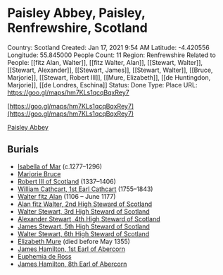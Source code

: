 # Paisley Abbey, Paisley, Renfrewshire, Scotland

Country: Scotland
Created: Jan 17, 2021 9:54 AM
Latitude: -4.420556
Longitude: 55.845000
People Count: 11
Region: Renfrewshire
Related to People: [[fitz Alan, Walter]], [[fitz Walter, Alan]], [[Stewart, Walter]], [[Stewart, Alexander]], [[Stewart, James]], [[Stewart, Walter]], [[Bruce, Marjorie]], [[Stewart, Robert III]], [[Mure, Elizabeth]], [[de Huntingdon, Marjorie]], [[de Londres, Eschina]]
Status: Done
Type: Place
URL: https://goo.gl/maps/hm7KLs1qcqBqxRey7

[https://goo.gl/maps/hm7KLs1qcqBqxRey7](https://goo.gl/maps/hm7KLs1qcqBqxRey7)

[Paisley Abbey](https://en.wikipedia.org/wiki/Paisley_Abbey)

## Burials

- [Isabella of Mar](https://en.wikipedia.org/wiki/Isabella_of_Mar) (c.1277–1296)
- [Marjorie Bruce](https://en.wikipedia.org/wiki/Marjorie_Bruce)
- [Robert III of Scotland](https://en.wikipedia.org/wiki/Robert_III_of_Scotland) (1337–1406)
- [William Cathcart, 1st Earl Cathcart](https://en.wikipedia.org/wiki/William_Cathcart,_1st_Earl_Cathcart) (1755–1843)
- [Walter fitz Alan](https://en.wikipedia.org/wiki/Walter_fitz_Alan) (1106 – June 1177)
- [Alan fitz Walter, 2nd High Steward of Scotland](https://en.wikipedia.org/wiki/Alan_fitz_Walter,_2nd_High_Steward_of_Scotland)
- [Walter Stewart, 3rd High Steward of Scotland](https://en.wikipedia.org/wiki/Walter_Stewart,_3rd_High_Steward_of_Scotland)
- [Alexander Stewart, 4th High Steward of Scotland](https://en.wikipedia.org/wiki/Alexander_Stewart,_4th_High_Steward_of_Scotland)
- [James Stewart, 5th High Steward of Scotland](https://en.wikipedia.org/wiki/James_Stewart,_5th_High_Steward_of_Scotland)
- [Walter Stewart, 6th High Steward of Scotland](https://en.wikipedia.org/wiki/Walter_Stewart,_6th_High_Steward_of_Scotland)
- [Elizabeth Mure](https://en.wikipedia.org/wiki/Elizabeth_Mure) (died before May 1355)
- [James Hamilton, 1st Earl of Abercorn](https://en.wikipedia.org/wiki/James_Hamilton,_1st_Earl_of_Abercorn)
- [Euphemia de Ross](https://en.wikipedia.org/wiki/Euphemia_de_Ross)
- [James Hamilton, 8th Earl of Abercorn](https://en.wikipedia.org/wiki/James_Hamilton,_8th_Earl_of_Abercorn)